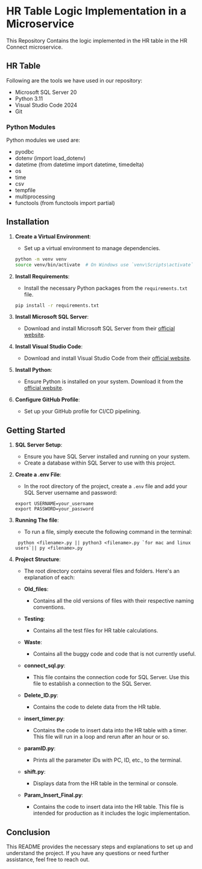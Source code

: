 # HR Table Logic Implementation in a Microservice

This Repository Contains the logic implemented in the HR table in the HR Connect microservice.

## HR Table

Following are the tools we have used in our repository:

- Microsoft SQL Server 20
- Python 3.11
- Visual Studio Code 2024
- Git

### Python Modules

Python modules we used are:

- pyodbc
- dotenv (import load_dotenv)
- datetime (from datetime import datetime, timedelta)
- os
- time
- csv
- tempfile
- multiprocessing
- functools (from functools import partial)

## Installation

1. **Create a Virtual Environment**:

   - Set up a virtual environment to manage dependencies.

   ```bash
   python -m venv venv
   source venv/bin/activate  # On Windows use `venv\Scripts\activate`
   ```

2. **Install Requirements**:

   - Install the necessary Python packages from the `requirements.txt` file.

   ```bash
   pip install -r requirements.txt
   ```

3. **Install Microsoft SQL Server**:

   - Download and install Microsoft SQL Server from their [official website](https://www.microsoft.com/en-us/sql-server/sql-server-downloads).

4. **Install Visual Studio Code**:

   - Download and install Visual Studio Code from their [official website](https://code.visualstudio.com/).

5. **Install Python**:

   - Ensure Python is installed on your system. Download it from the [official website](https://www.python.org/).

6. **Configure GitHub Profile**:
   - Set up your GitHub profile for CI/CD pipelining.

## Getting Started

1. **SQL Server Setup**:

   - Ensure you have SQL Server installed and running on your system.
   - Create a database within SQL Server to use with this project.

2. **Create a .env File**:

   - In the root directory of the project, create a `.env` file and add your SQL Server username and password:

   ```
   export USERNAME=your_username
   export PASSWORD=your_password
   ```

3. **Running The file**:

   - To run a file, simply execute the following command in the terminal:

   ```
    python <filename>.py || python3 <filename>.py `for mac and linux users`|| py <filename>.py

   ```

4. **Project Structure**:

   - The root directory contains several files and folders. Here's an explanation of each:

   - **Old_files**:

     - Contains all the old versions of files with their respective naming conventions.

   - **Testing**:

     - Contains all the test files for HR table calculations.

   - **Waste**:

     - Contains all the buggy code and code that is not currently useful.

   - **connect_sql.py**:

     - This file contains the connection code for SQL Server. Use this file to establish a connection to the SQL Server.

   - **Delete_ID.py**:

     - Contains the code to delete data from the HR table.

   - **insert_timer.py**:

     - Contains the code to insert data into the HR table with a timer. This file will run in a loop and rerun after an hour or so.

   - **paramID.py**:

     - Prints all the parameter IDs with PC, ID, etc., to the terminal.

   - **shift.py**:

     - Displays data from the HR table in the terminal or console.

   - **Param_Insert_Final.py**:
     - Contains the code to insert data into the HR table. This file is intended for production as it includes the logic implementation.

## Conclusion

This README provides the necessary steps and explanations to set up and understand the project. If you have any questions or need further assistance, feel free to reach out.
